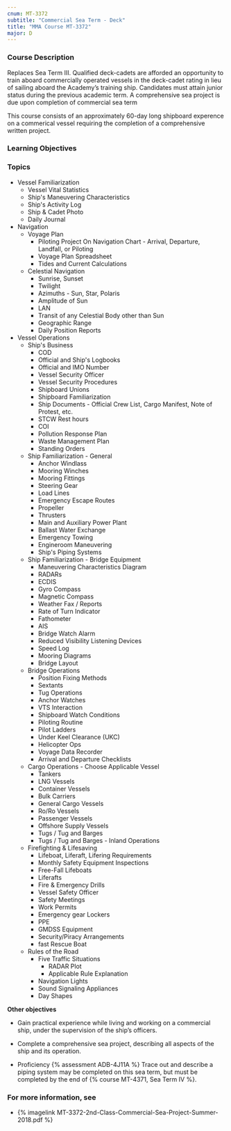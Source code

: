 ```yaml
---
cnum: MT-3372
subtitle: "Commercial Sea Term - Deck"
title: "MMA Course MT-3372"
major: D
---
```


### Course Description

Replaces Sea Term III. Qualified deck-cadets are afforded an opportunity to train aboard commercially operated vessels in the deck-cadet rating in lieu of sailing aboard the Academy’s training ship. Candidates must attain junior status during the previous academic term. A comprehensive sea project is due upon completion of commercial sea term

This course consists of an approximately 60-day long shipboard experence on a commerical vessel requiring the completion of a comprehensive written project.


### Learning Objectives



### Topics

* Vessel Familiarization
	* Vessel Vital Statistics
	* Ship's Maneuvering Characteristics
	* Ship's Activity Log
	* Ship & Cadet Photo
	* Daily Journal
* Navigation
	* Voyage Plan
		* Piloting Project On Navigation Chart - Arrival, Departure, Landfall, or Piloting
		* Voyage Plan Spreadsheet
		* Tides and Current Calculations
	* Celestial Navigation
		* Sunrise, Sunset
		* Twilight
		* Azimuths - Sun, Star, Polaris
		* Amplitude of Sun
		* LAN
		* Transit of any Celestial Body other than Sun
		* Geographic Range
		* Daily Position Reports
* Vessel Operations
	* Ship's Business
		* COD
		* Official and Ship's Logbooks
		* Official and IMO Number
		* Vessel Security Officer
		* Vessel Security Procedures
		* Shipboard Unions
		* Shipboard Familiarization
		* Ship Documents - Official Crew List, Cargo Manifest, Note of Protest, etc.
		* STCW Rest hours
		* COI
		* Pollution Response Plan
		* Waste Management Plan
		* Standing Orders
	* Ship Familiarization - General
		* Anchor Windlass
		* Mooring Winches
		* Mooring Fittings
		* Steering Gear
		* Load Lines
		* Emergency Escape Routes
		* Propeller
		* Thrusters
		* Main and Auxiliary Power Plant
		* Ballast Water Exchange
		* Emergency Towing
		* Engineroom Maneuvering
		* Ship's Piping Systems
	* Ship Familiarization - Bridge Equipment
		* Maneuvering Characteristics Diagram
		* RADARs
		* ECDIS
		* Gyro Compass
		* Magnetic Compass
		* Weather Fax / Reports
		* Rate of Turn Indicator
		* Fathometer
		* AIS
		* Bridge Watch Alarm
		* Reduced Visibility Listening Devices
		* Speed Log
		* Mooring Diagrams
		* Bridge Layout
	* Bridge Operations
		* Position Fixing Methods
		* Sextants
		* Tug Operations
		* Anchor Watches
		* VTS Interaction
		* Shipboard Watch Conditions
		* Piloting Routine
		* Pilot Ladders
		* Under Keel Clearance (UKC)
		* Helicopter Ops
		* Voyage Data Recorder
		* Arrival and Departure Checklists
	* Cargo Operations - Choose Applicable Vessel
		* Tankers
		* LNG Vessels
		* Container Vessels
		* Bulk Carriers
		* General Cargo Vessels
		* Ro/Ro Vessels
		* Passenger Vessels
		* Offshore Supply Vessels
		* Tugs / Tug and Barges
		* Tugs / Tug and Barges - Inland Operations
	* Firefighting & Lifesaving
		* Lifeboat, Liferaft, Lifering Requirements 
		* Monthly Safety Equipment Inspections
		* Free-Fall Lifeboats
		* Liferafts
		* Fire & Emergency Drills
		* Vessel Safety Officer
		* Safety Meetings
		* Work Permits
		* Emergency gear Lockers
		* PPE
		* GMDSS Equipment
		* Security/Piracy Arrangements
		* fast Rescue Boat
	* Rules of the Road
		* Five Traffic Situations
			* RADAR Plot
			* Applicable Rule Explanation
		* Navigation Lights
		* Sound Signaling Appliances
		* Day Shapes


**Other objectives**


*  Gain practical experience while living and working on a commercial ship, under the supervision of the ship’s officers.

* Complete a comprehensive sea project, describing all aspects of the ship and its operation.


* Proficiency {% assessment ADB-4J11A %} Trace out and describe a piping system may be completed on this sea term, but must be completed by the end of {% course MT-4371, Sea Term IV %}.

### For more information, see 

* {% imagelink MT-3372-2nd-Class-Commercial-Sea-Project-Summer-2018.pdf %} 



